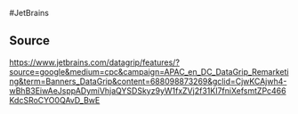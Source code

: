 #JetBrains

## Source
https://www.jetbrains.com/datagrip/features/?source=google&medium=cpc&campaign=APAC_en_DC_DataGrip_Remarketing&term=Banners_DataGrip&content=688098873269&gclid=CjwKCAjwh4-wBhB3EiwAeJsppADymiVhjaQYSDSkyz9yW1fxZVj2f31KI7fniXefsmtZPc466KdcSRoCYO0QAvD_BwE

